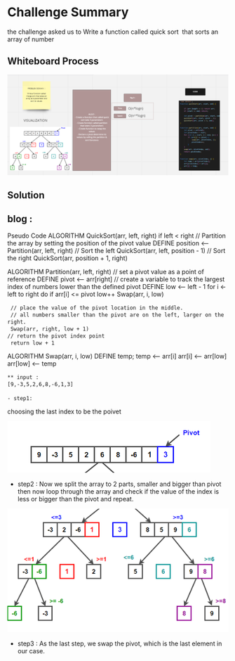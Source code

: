 # Challenge Summary
the challenge asked us to Write a function called quick sort  that sorts an array of number

## Whiteboard Process
![img](./assets/chal28.png)


## Solution
## blog :

Pseudo Code
ALGORITHM QuickSort(arr, left, right)
    if left < right
        // Partition the array by setting the position of the pivot value
        DEFINE position <-- Partition(arr, left, right)
        // Sort the left
        QuickSort(arr, left, position - 1)
        // Sort the right
        QuickSort(arr, position + 1, right)

ALGORITHM Partition(arr, left, right)
    // set a pivot value as a point of reference
    DEFINE pivot <-- arr[right]
    // create a variable to track the largest index of numbers lower than the defined pivot
    DEFINE low <-- left - 1
    for i <- left to right do
        if arr[i] <= pivot
            low++
            Swap(arr, i, low)

     // place the value of the pivot location in the middle.
     // all numbers smaller than the pivot are on the left, larger on the right.
     Swap(arr, right, low + 1)
    // return the pivot index point
     return low + 1

ALGORITHM Swap(arr, i, low)
    DEFINE temp;
    temp <-- arr[i]
    arr[i] <-- arr[low]
    arr[low] <-- temp


    ** input :
    [9,-3,5,2,6,8,-6,1,3]

    - step1: 
choosing the last index to be the poivet

![img](./assets/poivet.png)

- step2 : 
Now we split the array to 2 parts, smaller and bigger than pivot then now loop through the array and check if the value of the index is less or bigger than the pivot and repeat.


![img](./assets/split.png)


- step3 : 
As the last step, we swap the pivot, which is the last element in our case.
